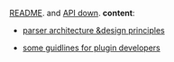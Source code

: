 [README](https://github.com/markdown-it/markdown-it#markdown-it). and
[API down](https://markdown-it.github.io/markdown-it/).
__content__:
- [parser architecture &design principles](architecture.md)

- [some guidlines for plugin developers](development.md)

